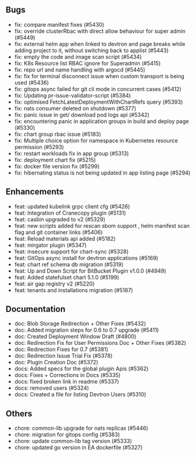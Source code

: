 ## Bugs
- fix: compare manifest fixes (#5430)
- fix: override clusterRbac with direct allow behaviour for super admin (#5449)
- fix: external helm app when linked to devtron and page breaks while adding project to it, without switching back to applist  (#5443)
- fix: empty the code and image scan script (#5434)
- fix: K8s Resource list RBAC ignore for Superadmin (#5415)
- fix: repo url and name handling with argocd (#5445)
- fix: fix for terminal disconnect issue when custom transport is being used (#5436)
- fix: gitops async failed for git cli mode in concurrent cases  (#5412)
- fix: Updating pr-issue-validator-script (#5384)
- fix: optimised FetchLatestDeploymentWithChartRefs query (#5393)
- fix: nats consumer deleted on shutdown (#5377)
- fix: panic issue in get/ download pod logs api (#5342)
- fix: encountering panic in application groups in build and deploy page (#5330)
- fix: chart group rbac issue (#5183)
- fix: Multiple choice option for namespace in Kubernetes resource permission (#5293)
- fix: restart workloads fix in app group (#5313)
- fix: deployment chart fix (#5215)
- fix: docker file version fix (#5299)
- fix: hibernating status is not being updated in app listing page (#5294)
## Enhancements
- feat: updated kubelink grpc client cfg (#5426)
- feat: Integration of Cranecopy plugin (#5131)
- feat: casbin upgraded to v2 (#5329)
- feat: new scripts added for rescan sbom support , helm manifest scan flag and git container links  (#5406)
- feat: Reload materials api added (#5182)
- feat: mirgator plugin (#5347)
- feat: insecure support for chart-sync (#5328)
- feat: GitOps async install for devtron applications (#5169)
- feat: chart ref schema db migration (#5319)
- feat: Up and Down Script for BitBucket Plugin v1.0.0 (#4949)
- feat: Added statefulset chart 5.1.0 (#5199)
- feat: air gap registry v2 (#5220)
- feat: tenants and installations migration (#5187)
## Documentation
- doc: Blob Storage Redirection + Other Fixes (#5432)
- doc: Added migration steps for 0.6 to 0.7 upgrade (#5411)
- doc: Created Deployment Window Draft (#4800)
- doc: Redirection Fix for User Permissions Doc + Other Fixes (#5382)
- doc: Redirection Fixes for 0.7 (#5381)
- doc: Redirection Issue Trial Fix (#5378)
- doc: Plugin Creation Doc (#5372)
- docs: Added specs for the global plugin Apis (#5362)
- docs: Fixes +  Corrections in Docs (#5335)
- docs: fixed broken link in readme (#5337)
- docs: removed users (#5324)
- docs: Created a file for listing Devtron Users (#5310)
## Others
- chore: common-lib upgrade for nats replicas (#5446)
- chore: migration for gitops config (#5383)
- chore: update common-lib tag version (#5333)
- chore: updated go version in EA dockerfile (#5327)
